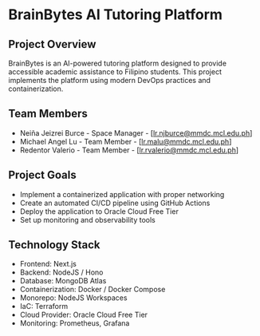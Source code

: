 # BrainBytes AI Tutoring Platform

## Project Overview

BrainBytes is an AI-powered tutoring platform designed to provide accessible academic assistance to Filipino students. This project implements the platform using modern DevOps practices and containerization.

## Team Members

- Neiña Jeizrei Burce - Space Manager - [lr.njburce@mmdc.mcl.edu.ph]
- Michael Angel Lu - Team Member - [lr.malu@mmdc.mcl.edu.ph]
- Redentor Valerio - Team Member - [lr.rvalerio@mmdc.mcl.edu.ph]

## Project Goals

- Implement a containerized application with proper networking
- Create an automated CI/CD pipeline using GitHub Actions
- Deploy the application to Oracle Cloud Free Tier
- Set up monitoring and observability tools

## Technology Stack

- Frontend: Next.js
- Backend: NodeJS / Hono
- Database: MongoDB Atlas
- Containerization: Docker / Docker Compose
- Monorepo: NodeJS Workspaces
- IaC: Terraform 
- Cloud Provider:  Oracle Cloud Free Tier
- Monitoring: Prometheus, Grafana
